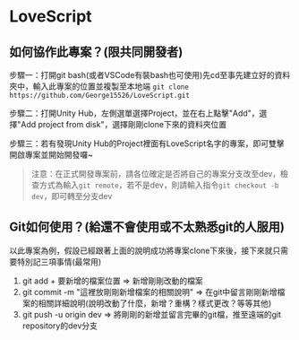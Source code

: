# LoveScript

## 如何協作此專案？(限共同開發者)

步驟一：打開git bash(或者VSCode有裝bash也可使用)先cd至事先建立好的資料夾中，輸入此專案的位置並複製至本地端 `git clone https://github.com/George15526/LoveScript.git`

步驟二：打開Unity Hub，左側選單選擇Project，並在右上點擊"Add"，選擇"Add project from disk"，選擇剛剛clone下來的資料夾位置

步驟三：若有發現Unity Hub的Project裡面有LoveScript名字的專案，即可雙擊開啟專案並開始開發囉~

> 注意：在正式開發專案前，請各位確定是否將自己的專案分支改至dev，檢查方式為輸入`git remote`，若不是dev，則請輸入指令`git checkout -b dev`，即可轉至分支dev

## Git如何使用？(給還不會使用或不太熟悉git的人服用)

以此專案為例，假設已經跟著上面的說明成功將專案clone下來後，接下來就只需要特別記三項事情(最常用)
1. git add + 要新增的檔案位置 => 新增剛剛改動的檔案
2. git commit -m "這裡放剛剛新增檔案的相關說明" => 在git中留言剛剛新增檔案的相關詳細說明(說明改動了什麼，新增？重構？樣式更改？等等其他)
3. git push -u origin dev => 將剛剛的新增並留言完畢的git檔，推至遠端的git repository的dev分支